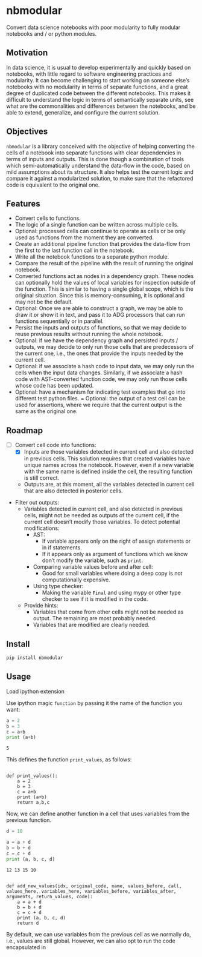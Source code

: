 nbmodular
================

<!-- WARNING: THIS FILE WAS AUTOGENERATED! DO NOT EDIT! -->

Convert data science notebooks with poor modularity to fully modular
notebooks and / or python modules.

## Motivation

In data science, it is usual to develop experimentally and quickly based
on notebooks, with little regard to software engineering practices and
modularity. It can become challenging to start working on someone else’s
notebooks with no modularity in terms of separate functions, and a great
degree of duplicated code between the different notebooks. This makes it
difficult to understand the logic in terms of semantically separate
units, see what are the commonalities and differences between the
notebooks, and be able to extend, generalize, and configure the current
solution.

## Objectives

`nbmodular` is a library conceived with the objective of helping
converting the cells of a notebook into separate functions with clear
dependencies in terms of inputs and outputs. This is done though a
combination of tools which semi-automatically understand the data-flow
in the code, based on mild assumptions about its structure. It also
helps test the current logic and compare it against a modularized
solution, to make sure that the refactored code is equivalent to the
original one.

## Features

- Convert cells to functions.
- The logic of a single function can be written across multiple cells.
- Optional: processed cells can continue to operate as cells or be only
  used as functions from the moment they are converted.
- Create an additional pipeline function that provides the data-flow
  from the first to the last function call in the notebook.
- Write all the notebook functions to a separate python module.
- Compare the result of the pipeline with the result of running the
  original notebook.
- Converted functions act as nodes in a dependency graph. These nodes
  can optionally hold the values of local variables for inspection
  outside of the function. This is similar to having a single global
  scope, which is the original situation. Since this is
  memory-consuming, it is optional and may not be the default.
- Optional: Once we are able to construct a graph, we may be able to
  draw it or show it in text, and pass it to ADG processors that can run
  functions sequentially or in parallel.
- Persist the inputs and outputs of functions, so that we may decide to
  reuse previous results without running the whole notebook.
- Optional: if we have the dependency graph and persisted inputs /
  outputs, we may decide to only run those cells that are predecessors
  of the current one, i.e., the ones that provide the inputs needed by
  the current cell.
- Optional: if we associate a hash code to input data, we may only run
  the cells when the input data changes. Similarly, if we associate a
  hash code with AST-converted function code, we may only run those
  cells whose code has been updated.
- Optional: have a mechanism for indicating test examples that go into
  different test python files. = Optional: the output of a test cell can
  be used for assertions, where we require that the current output is
  the same as the original one.

## Roadmap

- [ ] Convert cell code into functions:
  - [x] Inputs are those variables detected in current cell and also
    detected in previous cells. This solution requires that created
    variables have unique names across the notebook. However, even if a
    new variable with the same name is defined inside the cell, the
    resulting function is still correct.
  - Outputs are, at this moment, all the variables detected in current
    cell that are also detected in posterior cells.
- Filter out outputs:
  - Variables detected in current cell, and also detected in previous
    cells, might not be needed as outputs of the current cell, if the
    current cell doesn’t modify those variables. To detect potential
    modifications:
    - AST:
      - If variable appears only on the right of assign statements or in
        if statements.
      - If it appears only as argument of functions which we know don’t
        modify the variable, such as `print`.
    - Comparing variable values before and after cell:
      - Good for small variables where doing a deep copy is not
        computationally expensive.
    - Using type checker:
      - Making the variable `Final` and using mypy or other type checker
        to see if it is modified in the code.
  - Provide hints:
    - Variables that come from other cells might not be needed as
      output. The remaining are most probably needed.
    - Variables that are modified are clearly needed.

## Install

``` sh
pip install nbmodular
```

## Usage

Load ipython extension

Use ipython magic `function` by passing it the name of the function you
want:

``` python
a = 2
b = 3
c = a+b
print (a+b)
```

    5

This defines the function `print_values`, as follows:

``` python
```

    def print_values():
        a = 2
        b = 3
        c = a+b
        print (a+b)
        return a,b,c

Now, we can define another function in a cell that uses variables from
the previous function.

``` python
d = 10
```

``` python
a = a + d
b = b + d
c = c + d
print (a, b, c, d)
```

    12 13 15 10

``` python
```

    def add_new_values(idx, original_code, name, values_before, call, values_here, variables_here, variables_before, variables_after, arguments, return_values, code):
        a = a + d
        b = b + d
        c = c + d
        print (a, b, c, d)
        return d

By default, we can use variables from the previous cell as we normally
do, i.e., values are still global. However, we can also opt to run the
code encapsulated in
